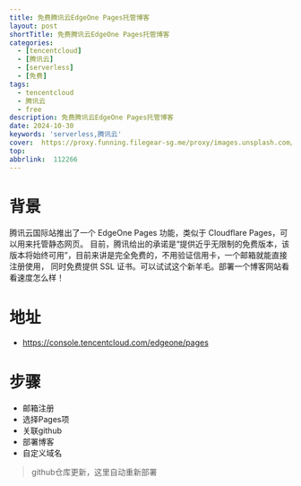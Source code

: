 ```yaml
---
title: 免费腾讯云EdgeOne Pages托管博客
layout: post
shortTitle: 免费腾讯云EdgeOne Pages托管博客
categories:
  - [tencentcloud]
  - [腾讯云]
  - [serverless]
  - [免费]
tags:
  - tencentcloud
  - 腾讯云
  - free
description: 免费腾讯云EdgeOne Pages托管博客
date: 2024-10-30
keywords: 'serverless,腾讯云'
cover:  https://proxy.funning.filegear-sg.me/proxy/images.unsplash.com/photo-1729097588858-276b55642ef1?q=80&w=2970&auto=format&fit=crop&ixlib=rb-4.0.3&ixid=M3wxMjA3fDB8MHxwaG90by1wYWdlfHx8fGVufDB8fHx8fA%3D%3D
top: 
abbrlink:  112266
---
```


# 背景

腾讯云国际站推出了一个 EdgeOne Pages 功能，类似于 Cloudflare Pages，可以用来托管静态网页。
目前，腾讯给出的承诺是“提供近乎无限制的免费版本，该版本将始终可用”，目前来讲是完全免费的，不用验证信用卡，一个邮箱就能直接注册使用，
同时免费提供 SSL 证书。可以试试这个新羊毛。部署一个博客网站看看速度怎么样！

# 地址

- https://console.tencentcloud.com/edgeone/pages

# 步骤

- 邮箱注册
- 选择Pages项
- 关联github
- 部署博客
- 自定义域名

> github仓库更新，这里自动重新部署